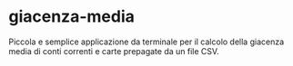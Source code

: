 # giacenza-media
Piccola e semplice applicazione da terminale per il calcolo della giacenza media di conti correnti e carte prepagate da un file CSV.
